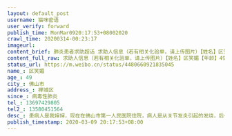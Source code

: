 ```yaml
---
layout: default_post
username: 猫咪密语
user_verify: forward
publish_time: MonMar0920:17:53+08002020
crawl_time: 20200314-00:23:17
imageurl: 
content_brief: 肺炎患者求助超话 求助人信息（若有相关化验单，请上传图片）【姓名】区笑媚【年龄】49【所在城市】佛山市【所在小区、社区】禅城区【患病时间】病毒性肺炎【联系方式】●●●【其他紧急联系人】●●●【病情描述】 患病人是我婶婶，现在在佛山市第一人民医院住院，病人是从关节 ...全文
content_full_raw: 求助人信息（若有相关化验单，请上传图片）【姓名】区笑媚【年龄】49【所在城市】佛山市【所在小区、社区】禅城区【患病时间】病毒性肺炎【联系方式】●●●【其他紧急联系人】●●●【病情描述】患病人是我婶婶，现在在佛山市第一人民医院住院，病人是从关节发炎引起的发烧，后一直持续低烧，中途做过9次核酸测试，做过核磁共振，医生已排除新冠肺炎和肿瘤，是病毒性肺炎，有5天打过人造白蛋白。一次10瓶一瓶50ml中途有好转一点，然后医生减少药用量，但是药用量减少后，病情又反复了，有加重的效果！现在每天都要吸氧，会气喘~呼吸不畅！医生也没啥办法了，所以求求各位微博网友，有医生有这方面的经验吗？求求大家帮忙找找医生，救救我婶婶吧[淚][淚][淚]祝大家身体健康~好人一生平安！真的万不得已才在微博求助🙏🙏🙏
status_url: https://m.weibo.cn/status/4480660921835045
name_: 区笑媚
age_: 49
city_: 佛山市
address_: 禅城区
since_: 病毒性肺炎
tel_: 13697429805
tel2_: 13580451564
desc_: 患病人是我婶婶，现在在佛山市第一人民医院住院，病人是从关节发炎引起的发烧，后一直持续低烧，中途做过9次核酸测试，做过核磁共振，医生已排除新冠肺炎和肿瘤，是病毒性肺炎，有5天打过人造白蛋白。一次10瓶一瓶50ml中途有好转一点，然后医生减少药用量，但是药用量减少后，病情又反复了，有加重的效果！现在每天都要吸氧，会气喘~呼吸不畅！医生也没啥办法了，所以求求各位微博网友，有医生有这方面的经验吗？求求大家帮忙找找医生，救救我婶婶吧[淚][淚][淚]祝大家身体健康~好人一生平安！真的万不得已才在微博求助🙏🙏🙏
publish_timestamp: 2020-03-09 20:17:53+08:00
---
```

